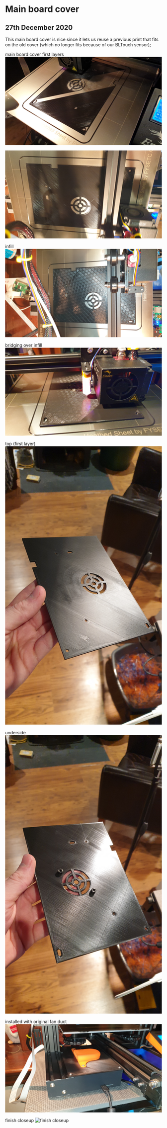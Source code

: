 # Main board cover
## 27th December 2020
This main board cover is nice since it lets us reuse a previous print that fits on the old cover (which no longer fits because of our BLTouch sensor);

main board cover first layers
![main board cover first layers](/images/2020/December/27/main-board-cover-first-layers.jpg)

![more layers](/images/2020/December/27/more-layers.jpg)

infill
![infill](/images/2020/December/27/infill.jpg)

bridging over infill
![bridging over infill](/images/2020/December/27/bridging-over-infill.jpg)

top (first layer)
![top](/images/2020/December/27/top.jpg)

underside
![underside](/images/2020/December/27/underside.jpg)

installed with original fan duct
![installed](/images/2020/December/27/installed.jpg)

finish closeup
![finish closeup](/images/2020/December/27/finish-closeup.jpg)
